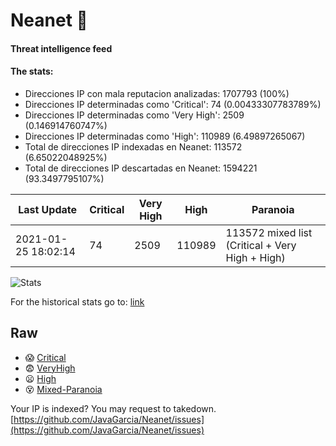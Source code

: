 # Neanet :hocho:
#### Threat intelligence feed
#### The stats:

- Direcciones IP con mala reputacion analizadas: 1707793 (100%)
- Direcciones IP determinadas como 'Critical':  74 (0.00433307783789%)
- Direcciones IP determinadas como 'Very High':  2509 (0.146914760747%)
- Direcciones IP determinadas como 'High':  110989 (6.49897265067)
- Total de direcciones IP indexadas en Neanet:  113572 (6.65022048925%)
- Total de direcciones IP descartadas en Neanet:  1594221 (93.3497795107%)

| Last Update | Critical | Very High | High | Paranoia |
| --- | --- | --- | --- | --- |
| 2021-01-25 18:02:14 | 74 | 2509 | 110989 | 113572 mixed list (Critical + Very High + High)|

![Stats](https://docs.google.com/spreadsheets/d/e/2PACX-1vSnaNMIXVabIpDJjufMlzH7poXnshF3mgd8Is1g9ytUEzVsP5my4Trn8f-xkoLLQ38xpL3HtmUexLo6/pubchart?oid=501124687&format=image)

For the historical stats go to: [link](/stats.csv)
## Raw
- :scream: [Critical](https://raw.githubusercontent.com/JavaGarcia/Neanet/master/blacklists/neanet_critical.txt)
- :fearful: [VeryHigh](https://raw.githubusercontent.com/JavaGarcia/Neanet/master/blacklists/neanet_veryHigh.txtt)
- :frowning: [High](https://raw.githubusercontent.com/JavaGarcia/Neanet/master/blacklists/neanet_high.txt)
- :dizzy_face: [Mixed-Paranoia](https://raw.githubusercontent.com/JavaGarcia/Neanet/master/blacklists/neanet_all.txt)


Your IP is indexed? You may request to takedown. [https://github.com/JavaGarcia/Neanet/issues](https://github.com/JavaGarcia/Neanet/issues)















































































































































































































































































































































































































































































































































































































































































































































































































































































































































































































































































































































































































































































































































































































































































































































































































































































































































































































































































































































































































































































































































































































































































































































































































































































































































































































































































































































































































































































































































































































































































































































































































































































































































































































































































































































































































































































































































































































































































































